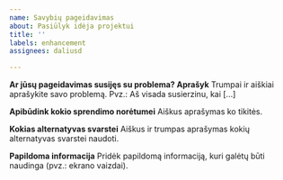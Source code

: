 ```yaml
---
name: Savybių pageidavimas
about: Pasiūlyk idėja projektui
title: ''
labels: enhancement
assignees: daliusd

---
```


**Ar jūsų pageidavimas susijęs su problema? Aprašyk**
Trumpai ir aiškiai aprašykite savo problemą. Pvz.: Aš visada susierzinu, kai [...]

**Apibūdink kokio sprendimo norėtumei**
Aiškus aprašymas ko tikitės.

**Kokias alternatyvas svarstei**
Aiškus ir trumpas aprašymas kokių alternatyvas svarstei naudoti.

**Papildoma informacija**
Pridėk papildomą informaciją, kuri galėtų būti naudinga (pvz.: ekrano vaizdai).
